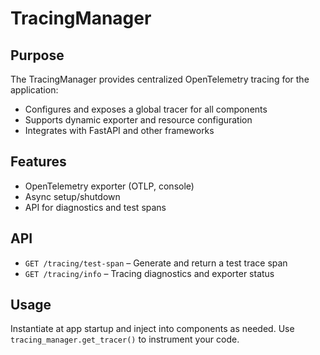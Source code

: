 # TracingManager

## Purpose

The TracingManager provides centralized OpenTelemetry tracing for the application:

- Configures and exposes a global tracer for all components
- Supports dynamic exporter and resource configuration
- Integrates with FastAPI and other frameworks

## Features

- OpenTelemetry exporter (OTLP, console)
- Async setup/shutdown
- API for diagnostics and test spans

## API

- `GET /tracing/test-span` – Generate and return a test trace span
- `GET /tracing/info` – Tracing diagnostics and exporter status

## Usage

Instantiate at app startup and inject into components as needed.
Use `tracing_manager.get_tracer()` to instrument your code.
